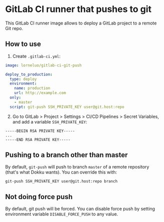 # GitLab CI runner that pushes to git

This GitLab CI runner image allows to deploy a GitLab project to a remote Git repo.

## How to use

1. Create `.gitlab-ci.yml`:

```yaml
image: lorneluo/gitlab-ci-git-push

deploy_to_production:
  type: deploy
  environment: 
    name: production
    url: http://example.com
  only:
    - master
  script: git-push SSH_PRIVATE_KEY user@git.host:repo
```

2. Go to GitLab > Project > Settings > CI/CD Pipelines > Secret Variables, and add a variable `SSH_PRIVATE_KEY`:

```
-----BEGIN RSA PRIVATE KEY-----
...
-----END RSA PRIVATE KEY-----
```

## Pushing to a branch other than master

By default, `git-push` will push to branch `master` of a remote repository (that's what Dokku wants). You can override this with:

```console
git-push SSH_PRIVATE_KEY user@git.host:repo branch
```

## Not doing force push

By default, git push will be forced. You can disable force push by setting environment variable `DISABLE_FORCE_PUSH` to any value.
